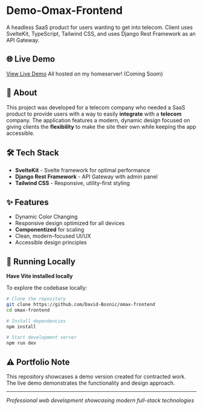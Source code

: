 # Demo-Omax-Frontend

A headless SaaS product for users wanting to get into telecom. Client uses SvelteKit, TypeScript, Tailwind CSS, and uses Django Rest Framework as an API Gateway.

## 🌐 Live Demo

[View Live Demo]() All hosted on my homeserver! (Coming Soom)

## 📖 About

This project was developed for a telecom company who needed a SaaS product to provide users with a way to easily **integrate** with a **telecom** company. The application features a modern, dynamic design focused on giving clients the **flexibility** to make the site their own while keeping the app accessible.

## 🛠️ Tech Stack

- **SvelteKit** - Svelte framework for optimal performance
- **Django Rest Framework** - API Gateway with admin panel
- **Tailwind CSS** - Responsive, utility-first styling

## ✨ Features

- Dynamic Color Changing
- Responsive design optimized for all devices
- **Componentized** for scaling
- Clean, modern-focused UI/UX
- Accessible design principles

## 🚀 Running Locally

**Have Vite installed locally**

To explore the codebase locally:

```bash
# Clone the repository
git clone https://github.com/David-Bosnic/omax-frontend
cd omax-frontend

# Install dependencies
npm install

# Start development server
npm run dev
```

## ⚠️ Portfolio Note

This repository showcases a demo version created for contracted work. The live demo demonstrates the functionality and design approach.

---

_Professional web development showcasing modern full-stack technologies_
